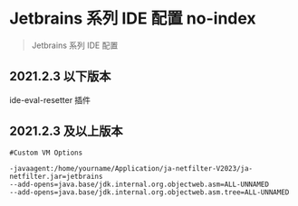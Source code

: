 # Jetbrains 系列 IDE 配置 no-index
> Jetbrains 系列 IDE 配置

## 2021.2.3 以下版本

ide-eval-resetter 插件

## 2021.2.3 及以上版本

```
#Custom VM Options

-javaagent:/home/yourname/Application/ja-netfilter-V2023/ja-netfilter.jar=jetbrains
--add-opens=java.base/jdk.internal.org.objectweb.asm=ALL-UNNAMED
--add-opens=java.base/jdk.internal.org.objectweb.asm.tree=ALL-UNNAMED
```